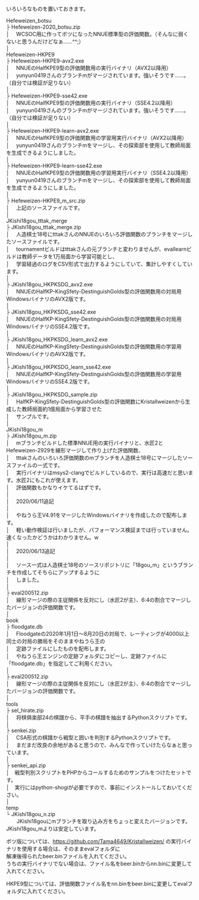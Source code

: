 いろいろなものを置いておきます。  
  
Hefeweizen_botsu  
├ Hefeweizen-2020_botsu.zip  
│　 WCSOC用に作ってボツになったNNUE標準型の評価関数。（そんなに弱くないと思うんだけどなぁ……^^;）  
│  
Hefeweizen-HKPE9  
├ Hefeweizen-HKPE9-avx2.exe  
│　 NNUEのHalfKPE9型の評価関数用の実行バイナリ（AVX2以降用）  
│　 yunyun0419さんのブランチmがマージされています。強いそうです……。（自分では検証が足りない）  
│  
├ Hefeweizen-HKPE9-sse42.exe  
│　 NNUEのHalfKPE9型の評価関数用の実行バイナリ（SSE4.2以降用）  
│　 yunyun0419さんのブランチmがマージされています。強いそうです……。（自分では検証が足りない）  
│  
├ Hefeweizen-HKPE9-learn-avx2.exe  
│　 NNUEのHalfKPE9型の評価関数用の学習用実行バイナリ（AVX2以降用）  
│　 yunyun0419さんのブランチmをマージし、その探索部を使用して教師局面を生成できるようにしました。  
│  
├ Hefeweizen-HKPE9-learn-sse42.exe  
│　 NNUEのHalfKPE9型の評価関数用の学習用実行バイナリ（SSE4.2以降用）  
│　 yunyun0419さんのブランチmをマージし、その探索部を使用して教師局面を生成できるようにしました。  
│  
├ Hefeweizen-HKPE9_m_src.zip  
│　 上記のソースファイルです。  
│  
JKishi18gou_tttak_merge  
├ JKishi18gou_tttak_merge.zip  
│　 人造棋士18号にtttakさんのNNUEのいろいろ評価関数のブランチをマージしたソースファイルです。  
│　 tournamentビルドはtttakさんの元ブランチと変わりませんが、evallearnビルドは教師データを1万局面から学習可能とし、  
│　 学習経過のログをCSV形式で出力するようにしていて、集計しやすくしています。  
│  
├ JKishi18gou_HKPKSDG_avx2.exe  
│　 NNUEのHalfKP-KingSfety-DestinguishGolds型の評価関数用の対局用WindowsバイナリのAVX2版です。  
│  
├ JKishi18gou_HKPKSDG_sse42.exe  
│　 NNUEのHalfKP-KingSfety-DestinguishGolds型の評価関数用の対局用WindowsバイナリのSSE4.2版です。  
│  
├ JKishi18gou_HKPKSDG_learn_avx2.exe  
│　 NNUEのHalfKP-KingSfety-DestinguishGolds型の評価関数用の学習用WindowsバイナリのAVX2版です。  
│  
├ JKishi18gou_HKPKSDG_learn_sse42.exe  
│　 NNUEのHalfKP-KingSfety-DestinguishGolds型の評価関数用の学習用WindowsバイナリのSSE4.2版です。  
│  
├ JKishi18gou_HKPKSDG_sample.zip  
│　 HalfKP-KingSfety-DestinguishGolds型の評価関数にKristallweizenから生成した教師局面約1億局面から学習させた  
│　 サンプルです。  
│  
JKishi18gou_m  
├ JKishi18gou_m.zip  
│　 mブランチビルドした標準NNUE用の実行バイナリと、水匠2とHefeweizen-2929を線形マージして作り上げた評価関数、  
│　 tttakさんのいろいろ評価関数のmブランチを人造棋士18号にマージしたソースファイルの一式です。  
│　 実行バイナリはmsys2-clangでビルドしているので、実行は高速だと思います。水匠2にもこれが使えます。  
│　 評価関数もかなりイケてるはずです。  
│  
│　 2020/06/11追記  
│  
│　 やねうら王V4.91をマージしたWindowsバイナリを作成したので配布します。  
│　 軽い動作検証は行いましたが、パフォーマンス検証までは行っていません。速くなったかどうかはわかりません。w  
│  
│　 2020/06/13追記  
│  
│　 ソース一式は人造棋士18号のソースリポジトリに「18gou_m」というブランチを作成してそちらにアップするように  
│　 しました。  
│  
├ eval200512.zip  
│　 線形マージの際の主従関係を反対にし（水匠2が主）、6:4の割合でマージしたバージョンの評価関数です。  
│  
book  
├ floodgate.db  
│　 Floodgateの2020年1月1日～8月20日の対局で、レーティングが4000以上同士の対局の勝局をそのままやねうら王の  
│　 定跡ファイルにしたものを配布します。  
│　 やねうら王エンジンの定跡フォルダにコピーし、定跡ファイルに「floodgate.db」を指定してご利用ください。  
│  
├ eval200512.zip  
│　 線形マージの際の主従関係を反対にし（水匠2が主）、6:4の割合でマージしたバージョンの評価関数です。  
│  
tools  
├ sel_hirate.zip  
│　 将棋俱楽部24の棋譜から、平手の棋譜を抽出するPythonスクリプトです。  
│  
├ senkei.zip  
│　 CSA形式の棋譜から戦型と囲いを判別するPythonスクリプトです。  
│　 まだまだ改良の余地があると思うので、みんなで作っていけたらなぁと思っています。  
│  
├ senkei_api.zip  
│　戦型判別スクリプトをPHPからコールするためのサンプルをつけたセットです。  
│　実行にはpython-shogiが必要ですので、事前にインストールしておいてください。  
│  
temp  
└ JKishi18gou_n.zip  
　　JKishi18gouにmブランチを取り込み方をちょっと変えたバージョンです。JKishi18gou_mよりは安定しています。  
  
  
ボツ版については、https://github.com/Tama4649/Kristallweizen/ の実行バイナリを使用する場合は、そのままevalフォルダに  
解凍後得られたbeer.binファイルを入れてください。  
うちの実行バイナリでない場合は、ファイル名をbeer.binからnn.binに変更して入れてください。  
  
HKPE9型については、評価関数ファイル名をnn.binをbeer.binに変更してevalフォルダに入れてください。  
